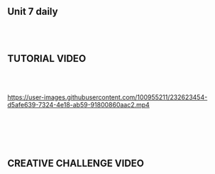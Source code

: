 ## Unit 7 daily
<br>
<br>
<h2>TUTORIAL VIDEO</h2>
<br>
<br>

 https://user-images.githubusercontent.com/100955211/232623454-d5afe639-7324-4e18-ab59-91800860aac2.mp4

<br>
<br>
<br>
<br>
<h2>CREATIVE CHALLENGE VIDEO</h2>
<br>
<br>



<br>
<br>
<br>
